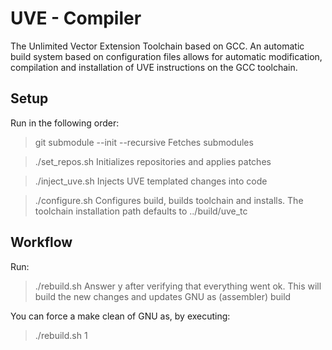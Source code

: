# UVE - Compiler

The Unlimited Vector Extension Toolchain based on GCC. An automatic build system based on configuration files allows for automatic modification, compilation and installation of UVE instructions on the GCC toolchain.

## Setup
Run in the following order:

> git submodule --init --recursive
Fetches submodules

> ./set_repos.sh
Initializes repositories and applies patches

> ./inject_uve.sh
Injects UVE templated changes into code

> ./configure.sh
Configures build, builds toolchain and installs.
The toolchain installation path defaults to ../build/uve_tc

## Workflow
Run:
> ./rebuild.sh
Answer y after verifying that everything went ok.
This will build the new changes and updates GNU as (assembler) build

You can force a make clean of GNU as, by executing:
> ./rebuild.sh 1

